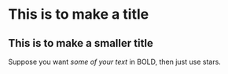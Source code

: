 # This is to make a title
## This is to make a smaller title
Suppose you want *some of your text* in BOLD, then just use stars.
